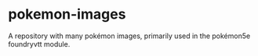 # pokemon-images
A repository with many pokémon images, primarily used in the pokémon5e foundryvtt module.

